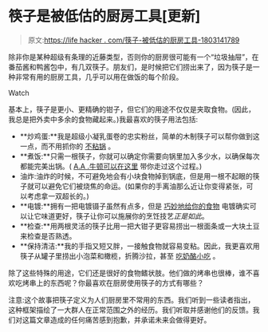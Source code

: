 # 筷子是被低估的厨房工具[更新]

> 原文:[https://life hacker . com/筷子-被低估的厨房工具-1803141789](https://lifehacker.com/chopsticks-are-an-underrated-kitchen-tool-1803141789)

除非你是某种超级有条理的近藤类型，否则你的厨房很可能有一个“垃圾抽屉”，在番茄酱和鸭酱包中，有几双筷子。朋友们，是时候把它们捞出来了，因为筷子是一种非常有用的厨房工具，几乎可以用在做饭的每个阶段。

Watch

基本上，筷子是更小、更精确的钳子，但它们的用途不仅仅是夹取食物。(因此，我总是把外卖中多余的食物藏起来。)我最喜欢的筷子用法包括:

*   **炒鸡蛋:**我是超级小凝乳蛋卷的忠实粉丝，简单的木制筷子可以帮你做到这一点，而不用抓你的 [不粘锅](http://skillet.lifehacker.com/you-need-a-nonstick-pan-but-it-doesnt-need-to-be-expen-1798677487) 。
*   **煮饭:**只需一根筷子，你就可以确定你需要向锅里加入多少水，以确保每次都能完美出锅。( [A.A .牛顿可以在这里](http://skillet.lifehacker.com/how-to-make-perfect-rice-without-a-rice-cooker-1797512749) 带你走过这个过程。)
*   油炸:油炸的时候，不可避免地会有小块食物掉到锅底，但是用一根不起眼的筷子就可以避免它们被烧焦的命运。(如果你的手离油那么近让你变得紧张，可以考虑拿一双超长的。)
*   **电镀:**拥有一把电镀镊子虽然有点多，但是 [巧妙地给你的食物](http://skillet.lifehacker.com/artfully-plating-your-food-can-actually-make-it-taste-1693446083) 电镀确实可以让它味道更好，筷子让你可以施展你的烹饪技艺*正是如此*。
*   **检查:**用两根灵活的筷子比用一把大钳子更容易捞出一根面条或一大块土豆来检查是否熟透。
*   **保持清洁:**我的手指又短又胖，一接触食物就容易变粘。因此，我更喜欢用筷子从罐子里捞出小泡菜和橄榄，折腾沙拉，甚至 [吃奶酪小吃](http://lifehacker.com/eat-cheetos-with-chopsticks-to-keep-hands-clean-5884449) 。

除了这些特殊的用途，它们还是很好的食物鳍状肢。他们做的烤串也很棒，谁不喜欢吃烤串上的东西呢？你最喜欢在厨房使用筷子的方式有哪些？

注意:这个故事把筷子定义为人们厨房里不常用的东西。我们听到一些读者指出，这种框架描绘了一大群人在正常范围之外的经历。我们听取并感谢他们的反馈。我们对这篇文章造成的任何痛苦感到抱歉，并承诺未来会做得更好。